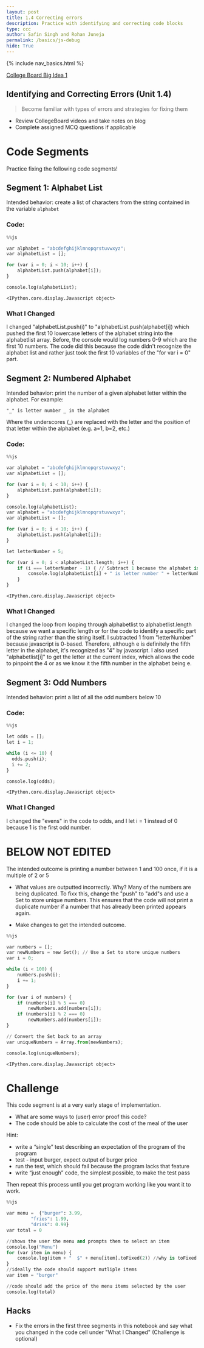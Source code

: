 ```yaml
---
layout: post
title: 1.4 Correcting errors
description: Practice with identifying and correcting code blocks
type: ccc
author: Safin Singh and Rohan Juneja
permalink: /basics/js-debug
hide: True
---
```


{% include nav_basics.html %}

[College Board Big Idea 1](https://apclassroom.collegeboard.org/103/home?unit=1)

## Identifying and Correcting Errors (Unit 1.4)

> Become familiar with types of errors and strategies for fixing them

- Review CollegeBoard videos and take notes on blog
- Complete assigned MCQ questions if applicable

# Code Segments

Practice fixing the following code segments!

## Segment 1: Alphabet List

Intended behavior: create a list of characters from the string contained in the variable `alphabet`

### Code:


```python
%%js

var alphabet = "abcdefghijklmnopqrstuvwxyz";
var alphabetList = [];

for (var i = 0; i < 10; i++) {
	alphabetList.push(alphabet[i]);
}

console.log(alphabetList);

```


    <IPython.core.display.Javascript object>


### What I Changed

I changed "alphabetList.push(i)" to "alphabetList.push(alphabet[i]) which pushed the first 10 lowercase letters of the alphabet string into the alphabetlist array. Before, the console would log numbers 0-9 which are the first 10 numbers. The code did this because the code didn't recognize the alphabet list and rather just took the first 10 variables of the "for var i = 0" part.

## Segment 2: Numbered Alphabet

Intended behavior: print the number of a given alphabet letter within the alphabet. For example:
```
"_" is letter number _ in the alphabet
```

Where the underscores (_) are replaced with the letter and the position of that letter within the alphabet (e.g. a=1, b=2, etc.)

### Code:


```python
%%js

var alphabet = "abcdefghijklmnopqrstuvwxyz";
var alphabetList = [];

for (var i = 0; i < 10; i++) {
	alphabetList.push(alphabet[i]);
}

console.log(alphabetList);
var alphabet = "abcdefghijklmnopqrstuvwxyz";
var alphabetList = [];

for (var i = 0; i < 10; i++) {
	alphabetList.push(alphabet[i]);
}

let letterNumber = 5;

for (var i = 0; i < alphabetList.length; i++) {
	if (i === letterNumber - 1) { // Subtract 1 because the alphabet is 0-based
		console.log(alphabetList[i] + " is letter number " + letterNumber + " in the alphabet");
	}
}

```


    <IPython.core.display.Javascript object>


### What I Changed

I changed the loop from looping through alphabetlist to alphabetlist.length because we want a specific length or for the code to identify a specific part of the string rather than the string itself. I subtracted 1 from "letterNumber" because javascript is 0-based. Therefore, although e is definitely the fifth letter in the alphabet, it's recognized as "4" by javascript. I also used "alphabetlist[i]" to get the letter at the current index, which allows the code to pinpoint the 4 or as we know it the fifth number in the alphabet being e.

## Segment 3: Odd Numbers

Intended behavior: print a list of all the odd numbers below 10

### Code:


```python
%%js

let odds = [];
let i = 1;

while (i <= 10) {
  odds.push(i);
  i += 2;
}

console.log(odds);
```


    <IPython.core.display.Javascript object>


### What I Changed

I changed the "evens" in the code to odds, and I let i = 1 instead of 0 because 1 is the first odd number. 

# BELOW NOT EDITED

The intended outcome is printing a number between 1 and 100 once, if it is a multiple of 2 or 5 
- What values are outputted incorrectly. Why? Many of the numbers are being duplicated. To fixx this, change the "push" to "add"s and use a Set to store unique numbers. This ensures that the code will not print a duplicate number if a number that has already been printed appears again.

- Make changes to get the intended outcome.


```python
%%js

var numbers = [];
var newNumbers = new Set(); // Use a Set to store unique numbers
var i = 0;

while (i < 100) {
    numbers.push(i);
    i += 1;
}

for (var i of numbers) {
    if (numbers[i] % 5 === 0)
        newNumbers.add(numbers[i]);
    if (numbers[i] % 2 === 0)
        newNumbers.add(numbers[i]);
}

// Convert the Set back to an array
var uniqueNumbers = Array.from(newNumbers);

console.log(uniqueNumbers);

```


    <IPython.core.display.Javascript object>


# Challenge

This code segment is at a very early stage of implementation.
- What are some ways to (user) error proof this code?
- The code should be able to calculate the cost of the meal of the user

Hint:
- write a “single” test describing an expectation of the program of the program
- test - input burger, expect output of burger price
- run the test, which should fail because the program lacks that feature
- write “just enough” code, the simplest possible, to make the test pass

Then repeat this process until you get program working like you want it to work.


```python
%%js

var menu =  {"burger": 3.99,
         "fries": 1.99,
         "drink": 0.99}
var total = 0

//shows the user the menu and prompts them to select an item
console.log("Menu")
for (var item in menu) {
    console.log(item + "  $" + menu[item].toFixed(2)) //why is toFixed used?
}
//ideally the code should support mutliple items
var item = "burger"

//code should add the price of the menu items selected by the user 
console.log(total)
```

## Hacks
- Fix the errors in the first three segments in this notebook and say what you changed in the code cell under "What I Changed" (Challenge is optional)
